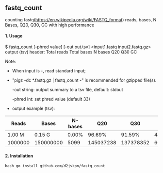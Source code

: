 ## fastq_count

counting fastq(https://en.wikipedia.org/wiki/FASTQ_format) reads, bases, N Bases, Q20, Q30, GC
with high performance

#### 1. Usage

$ fastq_count  [-phred value]  [-out out.tsv]  <input1.fastq input2.fastq.gz>
  output (tsv) header: Total reads  Total bases  N bases  Q20  Q30  GC
  
Note:

- When input is -, read standard input;

- "pigz -dc *.fastq.gz | fastq_count -" is recommended for gzipped file(s).

    -out string: output summary to a tsv file, default: stdout

    -phred int: set phred value (default 33)

- output example (tsv):

| Reads | Bases | N-bases | Q20 | Q30 | GC |
| ----------- | ----------- | ------- | --- | --- | -- |
| 1.00 M | 0.15 G | 0.00% | 96.69% | 91.59% | 44.20% |
| 1000000 | 150000000 | 5099 | 145037238 | 137378352 | 66294072 |


#### 2. Installation
`bash
go install github.com/d2jvkpn/fastq_count
`
